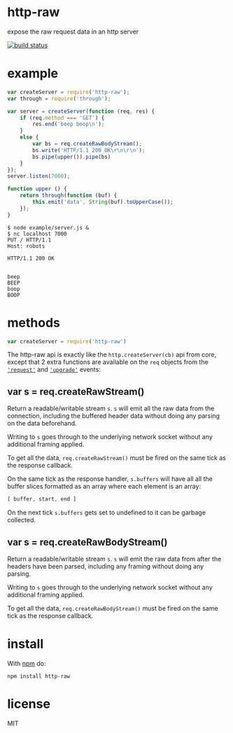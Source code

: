 # http-raw

expose the raw request data in an http server

[![build status](https://secure.travis-ci.org/substack/http-raw.png)](http://travis-ci.org/substack/http-raw)

# example

``` js
var createServer = require('http-raw');
var through = require('through');

var server = createServer(function (req, res) {
    if (req.method === 'GET') {
        res.end('beep boop\n');
    }
    else {
        var bs = req.createRawBodyStream();
        bs.write('HTTP/1.1 200 OK\r\n\r\n');
        bs.pipe(upper()).pipe(bs)
    }
});
server.listen(7000);

function upper () {
    return through(function (buf) {
        this.emit('data', String(buf).toUpperCase());
    });
}
```

```
$ node example/server.js &
$ nc localhost 7000
PUT / HTTP/1.1
Host: robots

HTTP/1.1 200 OK


beep 
BEEP
boop
BOOP
```

# methods

``` js
var createServer = require('http-raw')
```

The http-raw api is exactly like the `http.createServer(cb)` api from core,
except that 2 extra functions are available on the `req` objects from the
[`'request'`](http://nodejs.org/docs/latest/api/http.html#http_event_request)
and
[`'upgrade'`](http://nodejs.org/docs/latest/api/http.html#http_event_upgrade)
events:

## var s = req.createRawStream()

Return a readable/writable stream `s`. `s` will emit all the raw data from the
connection, including the buffered header data without doing any parsing on the
data beforehand.

Writing to `s` goes through to the underlying network socket without any
additional framing applied.

To get all the data, `req.createRawStream()` must be fired on the same tick as
the response callback.

On the same tick as the response handler, `s.buffers` will have all all the
buffer slices formatted as an array where each element is an array:

``` js
[ buffer, start, end ]
```

On the next tick `s.buffers` gets set to undefined to it can be garbage
collected.

## var s = req.createRawBodyStream()

Return a readable/writable stream `s`. `s` will emit the raw data from after the
headers have been parsed, including any framing without doing any parsing.

Writing to `s` goes through to the underlying network socket without any
additional framing applied.

To get all the data, `req.createRawBodyStream()` must be fired on the same tick
as the response callback.

# install

With [npm](https://npmjs.org) do:

```
npm install http-raw
```

# license

MIT
